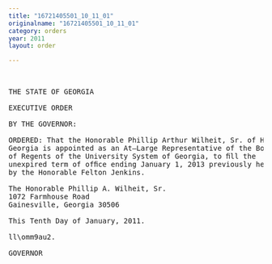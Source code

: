 ```yaml
---
title: "16721405501_10_11_01"
originalname: "16721405501_10_11_01"
category: orders
year: 2011
layout: order

---
```

<pre>
 

THE STATE OF GEORGIA

EXECUTIVE ORDER

BY THE GOVERNOR:

ORDERED: That the Honorable Phillip Arthur Wilheit, Sr. of HALL County,
Georgia is appointed as an At—Large Representative of the Board
of Regents of the University System of Georgia, to ﬁll the
unexpired term of ofﬁce ending January 1, 2013 previously held
by the Honorable Felton Jenkins.

The Honorable Phillip A. Wilheit, Sr.
1072 Farmhouse Road
Gainesville, Georgia 30506

This Tenth Day of January, 2011.

ll\omm9au2.

GOVERNOR

</pre>
